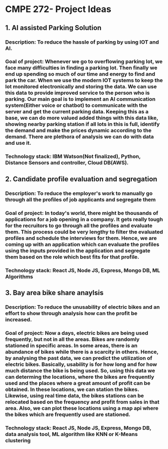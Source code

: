 # CMPE 272- Project Ideas

## 1. AI assisted Parking Solution
### Description: To reduce the hassle of parking by using IOT and AI.
### Goal of project: Whenever we go to overflowing parking lot, we face many difficulties in finding a parking lot. Then finally we end up spending so much of our time and energy to find and park the car. When we use the modern IOT systems to keep the lot monitored electronically and storing the data. We can use this data to provide improved service to the person who is parking. Our main goal is to implement an AI communication system(Either voice or chatbot) to communicate with the server and get the current parking data. Keeping this as a base, we can do more valued added things with this data like, showing nearby parking station if all lots in this is full, identify the demand and make the prices dynamic according to the demand. There are plethora of analysis we can do with data and use it.
### Technology stack: IBM Watson(Not finalized), Python, Distance Sensors and controller, Cloud DB(AWS).


## 2. Candidate profile evaluation and segregation
### Description: To reduce the employer's work to manually go through all the profiles of job applicants and segregate them
### Goal of project: In today's world, there might be thousands of applications for a job opening in a company. It gets really tough for the recruitors to go through all the profiles and evaluate them. This process could be very lengthy to filter the evaluated profiles and schedule the interviews for them. Hence, we are coming up with an application which can evaluate the profiles using the inputs provided in the application and segregate them based on the role which best fits for that profile. 
### Technology stack: React JS, Node JS, Express, Mongo DB, ML Algorithms


## 3. Bay area bike share anaylsis
### Description: To reduce the unusability of electric bikes and an effort to show through analysis how can the profit be increased.
### Goal of project: Now a days, electric bikes are being used frequently, but not in all the areas. Bikes are randomly stationed in specific areas. In some areas, there is an abundance of bikes while there is a scarcity in others. Hence, by analysing the past data, we can predict the utilization of electric bikes. Basically, usability is for how long and for how much distance the bike is being used. So, using this data we can determing the locations, where the bikes are frequently used and the places where a great amount of profit can be obtained. In these locations, we can station the bikes. Likewise, using real time data, the bikes stations can be relocated based on the frequency and profit from sales in that area. Also, we can plot these locations using a map api where the bikes which are frequently used are stationed.
### Technology stack: React JS, Node JS, Express, Mongo DB, data analysis tool, ML algorithm like KNN or K-Means clustering
